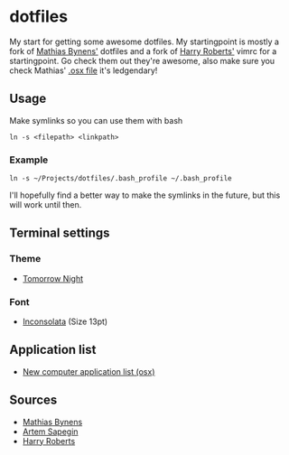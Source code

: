 # dotfiles

My start for getting some awesome dotfiles. My startingpoint is mostly a fork of [Mathias Bynens'](https://github.com/mathiasbynens/dotfiles) dotfiles and a fork of [Harry Roberts'](https://github.com/csswizardry/dotfiles) vimrc for a startingpoint. Go check them out they're awesome, also make sure you check Mathias' [.osx file](https://github.com/mathiasbynens/dotfiles/blob/master/.osx) it's ledgendary!

## Usage

Make symlinks so you can use them with bash

``` 
ln -s <filepath> <linkpath> 
```

### Example

```
ln -s ~/Projects/dotfiles/.bash_profile ~/.bash_profile
```

I'll hopefully find a better way to make the symlinks in the future, but this will work until then.

## Terminal settings

### Theme
- [Tomorrow Night](https://github.com/chriskempson/tomorrow-theme)

### Font
- [Inconsolata](http://www.levien.com/type/myfonts/inconsolata.html) (Size 13pt)

## Application list

- [New computer application list (osx)](Applications.md)

## Sources
- [Mathias Bynens](https://github.com/mathiasbynens/dotfiles) 
- [Artem Sapegin](https://github.com/sapegin/dotfiles)
- [Harry Roberts](https://github.com/csswizardry/dotfiles)
